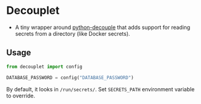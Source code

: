 # Decouplet

- A tiny wrapper around [python-decouple](https://pypi.org/project/python-decouple/) that adds support for reading secrets from a directory (like Docker secrets).

## Usage
```python
from decouplet import config

DATABASE_PASSWORD = config("DATABASE_PASSWORD")
```

By default, it looks in `/run/secrets/`. Set `SECRETS_PATH` environment variable to override.
